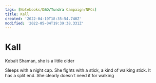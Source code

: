 ```yaml
---
tags: [Notebooks/D&D/Tundra Campaign/NPCs]
title: Kall
created: '2022-04-19T18:35:54.740Z'
modified: '2022-05-04T19:39:38.331Z'
---
```


# Kall

Kobalt Shaman, she is a little older

Sleeps with a night cap.
She fights with a stick, a kind of walking stick. It has a split end. 
She clearly doesn´t need it for walking
